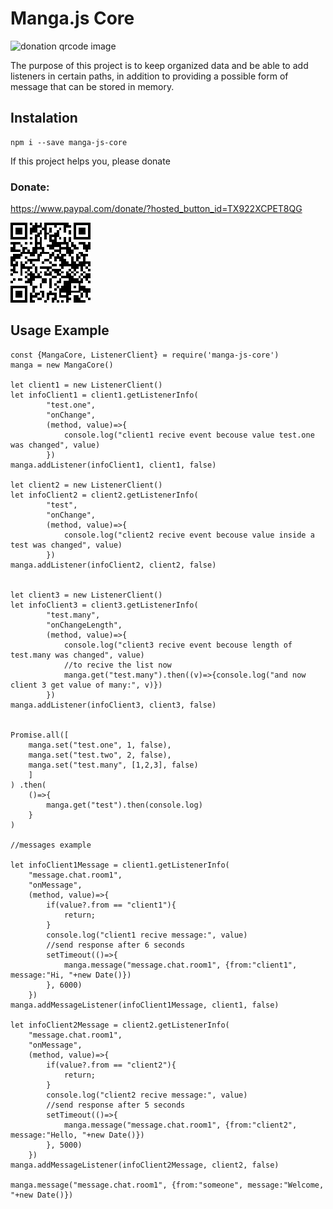 # Manga.js Core

![donation qrcode image](https://github.com/state-machine-solutions/manga-js-core/blob/main/manga_logo.svg?raw=true)

The purpose of this project is to keep organized data and be able to add listeners in certain paths, in addition to providing a possible form of message that can be stored in memory.

## Instalation

```
npm i --save manga-js-core

```

If this project helps you, please donate

### Donate:

https://www.paypal.com/donate/?hosted_button_id=TX922XCPET8QG

![donation qrcode image](https://github.com/state-machine-solutions/State-Machine-Solutions-Documentation/blob/main/donations_QRcode.png?raw=true)

## Usage Example

```
const {MangaCore, ListenerClient} = require('manga-js-core')
manga = new MangaCore()

let client1 = new ListenerClient()
let infoClient1 = client1.getListenerInfo(
        "test.one",
        "onChange",
        (method, value)=>{
            console.log("client1 recive event becouse value test.one was changed", value)
        })
manga.addListener(infoClient1, client1, false)

let client2 = new ListenerClient()
let infoClient2 = client2.getListenerInfo(
        "test",
        "onChange",
        (method, value)=>{
            console.log("client2 recive event becouse value inside a test was changed", value)
        })
manga.addListener(infoClient2, client2, false)


let client3 = new ListenerClient()
let infoClient3 = client3.getListenerInfo(
        "test.many",
        "onChangeLength",
        (method, value)=>{
            console.log("client3 recive event becouse length of test.many was changed", value)
            //to recive the list now
            manga.get("test.many").then((v)=>{console.log("and now client 3 get value of many:", v)})
        })
manga.addListener(infoClient3, client3, false)


Promise.all([
    manga.set("test.one", 1, false),
    manga.set("test.two", 2, false),
    manga.set("test.many", [1,2,3], false)
    ]
) .then(
    ()=>{
        manga.get("test").then(console.log)
    }
)

//messages example

let infoClient1Message = client1.getListenerInfo(
    "message.chat.room1",
    "onMessage",
    (method, value)=>{
        if(value?.from == "client1"){
            return;
        }
        console.log("client1 recive message:", value)
        //send response after 6 seconds
        setTimeout(()=>{
            manga.message("message.chat.room1", {from:"client1", message:"Hi, "+new Date()})
        }, 6000)
    })
manga.addMessageListener(infoClient1Message, client1, false)

let infoClient2Message = client2.getListenerInfo(
    "message.chat.room1",
    "onMessage",
    (method, value)=>{
        if(value?.from == "client2"){
            return;
        }
        console.log("client2 recive message:", value)
        //send response after 5 seconds
        setTimeout(()=>{
            manga.message("message.chat.room1", {from:"client2", message:"Hello, "+new Date()})
        }, 5000)
    })
manga.addMessageListener(infoClient2Message, client2, false)

manga.message("message.chat.room1", {from:"someone", message:"Welcome, "+new Date()})

```
